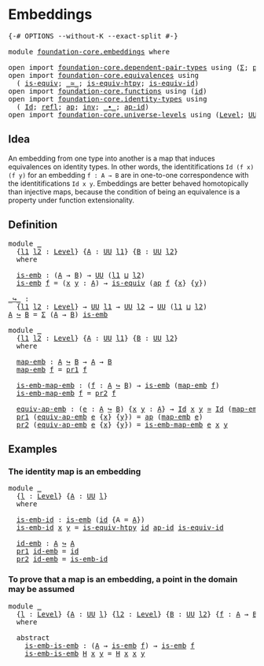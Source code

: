 # Embeddings

<pre class="Agda"><a id="23" class="Symbol">{-#</a> <a id="27" class="Keyword">OPTIONS</a> <a id="35" class="Pragma">--without-K</a> <a id="47" class="Pragma">--exact-split</a> <a id="61" class="Symbol">#-}</a>

<a id="66" class="Keyword">module</a> <a id="73" href="foundation-core.embeddings.html" class="Module">foundation-core.embeddings</a> <a id="100" class="Keyword">where</a>

<a id="107" class="Keyword">open</a> <a id="112" class="Keyword">import</a> <a id="119" href="foundation-core.dependent-pair-types.html" class="Module">foundation-core.dependent-pair-types</a> <a id="156" class="Keyword">using</a> <a id="162" class="Symbol">(</a><a id="163" href="foundation-core.dependent-pair-types.html#502" class="Record">Σ</a><a id="164" class="Symbol">;</a> <a id="166" href="foundation-core.dependent-pair-types.html#575" class="InductiveConstructor">pair</a><a id="170" class="Symbol">;</a> <a id="172" href="foundation-core.dependent-pair-types.html#592" class="Field">pr1</a><a id="175" class="Symbol">;</a> <a id="177" href="foundation-core.dependent-pair-types.html#604" class="Field">pr2</a><a id="180" class="Symbol">)</a>
<a id="182" class="Keyword">open</a> <a id="187" class="Keyword">import</a> <a id="194" href="foundation-core.equivalences.html" class="Module">foundation-core.equivalences</a> <a id="223" class="Keyword">using</a>
  <a id="231" class="Symbol">(</a> <a id="233" href="foundation-core.equivalences.html#1542" class="Function">is-equiv</a><a id="241" class="Symbol">;</a> <a id="243" href="foundation-core.equivalences.html#1607" class="Function Operator">_≃_</a><a id="246" class="Symbol">;</a> <a id="248" href="foundation-core.equivalences.html#10132" class="Function">is-equiv-htpy</a><a id="261" class="Symbol">;</a> <a id="263" href="foundation-core.equivalences.html#2309" class="Function">is-equiv-id</a><a id="274" class="Symbol">)</a>
<a id="276" class="Keyword">open</a> <a id="281" class="Keyword">import</a> <a id="288" href="foundation-core.functions.html" class="Module">foundation-core.functions</a> <a id="314" class="Keyword">using</a> <a id="320" class="Symbol">(</a><a id="321" href="foundation-core.functions.html#309" class="Function">id</a><a id="323" class="Symbol">)</a>
<a id="325" class="Keyword">open</a> <a id="330" class="Keyword">import</a> <a id="337" href="foundation-core.identity-types.html" class="Module">foundation-core.identity-types</a> <a id="368" class="Keyword">using</a>
  <a id="376" class="Symbol">(</a> <a id="378" href="foundation-core.identity-types.html#641" class="Datatype">Id</a><a id="380" class="Symbol">;</a> <a id="382" href="foundation-core.identity-types.html#694" class="InductiveConstructor">refl</a><a id="386" class="Symbol">;</a> <a id="388" href="foundation-core.identity-types.html#2853" class="Function">ap</a><a id="390" class="Symbol">;</a> <a id="392" href="foundation-core.identity-types.html#1552" class="Function">inv</a><a id="395" class="Symbol">;</a> <a id="397" href="foundation-core.identity-types.html#1239" class="Function Operator">_∙_</a><a id="400" class="Symbol">;</a> <a id="402" href="foundation-core.identity-types.html#3018" class="Function">ap-id</a><a id="407" class="Symbol">)</a>
<a id="409" class="Keyword">open</a> <a id="414" class="Keyword">import</a> <a id="421" href="foundation-core.universe-levels.html" class="Module">foundation-core.universe-levels</a> <a id="453" class="Keyword">using</a> <a id="459" class="Symbol">(</a><a id="460" href="Agda.Primitive.html#597" class="Postulate">Level</a><a id="465" class="Symbol">;</a> <a id="467" href="foundation-core.universe-levels.html#222" class="Primitive">UU</a><a id="469" class="Symbol">;</a> <a id="471" href="Agda.Primitive.html#810" class="Primitive Operator">_⊔_</a><a id="474" class="Symbol">)</a>
</pre>
## Idea

An embedding from one type into another is a map that induces equivalences on identity types. In other words, the identitifications `Id (f x) (f y)` for an embedding `f : A → B` are in one-to-one correspondence with the identitifications `Id x y`. Embeddings are better behaved homotopically than injective maps, because the condition of being an equivalence is a property under function extensionality.

## Definition

<pre class="Agda"><a id="918" class="Keyword">module</a> <a id="925" href="foundation-core.embeddings.html#925" class="Module">_</a>
  <a id="929" class="Symbol">{</a><a id="930" href="foundation-core.embeddings.html#930" class="Bound">l1</a> <a id="933" href="foundation-core.embeddings.html#933" class="Bound">l2</a> <a id="936" class="Symbol">:</a> <a id="938" href="Agda.Primitive.html#597" class="Postulate">Level</a><a id="943" class="Symbol">}</a> <a id="945" class="Symbol">{</a><a id="946" href="foundation-core.embeddings.html#946" class="Bound">A</a> <a id="948" class="Symbol">:</a> <a id="950" href="foundation-core.universe-levels.html#222" class="Primitive">UU</a> <a id="953" href="foundation-core.embeddings.html#930" class="Bound">l1</a><a id="955" class="Symbol">}</a> <a id="957" class="Symbol">{</a><a id="958" href="foundation-core.embeddings.html#958" class="Bound">B</a> <a id="960" class="Symbol">:</a> <a id="962" href="foundation-core.universe-levels.html#222" class="Primitive">UU</a> <a id="965" href="foundation-core.embeddings.html#933" class="Bound">l2</a><a id="967" class="Symbol">}</a>
  <a id="971" class="Keyword">where</a>

  <a id="980" href="foundation-core.embeddings.html#980" class="Function">is-emb</a> <a id="987" class="Symbol">:</a> <a id="989" class="Symbol">(</a><a id="990" href="foundation-core.embeddings.html#946" class="Bound">A</a> <a id="992" class="Symbol">→</a> <a id="994" href="foundation-core.embeddings.html#958" class="Bound">B</a><a id="995" class="Symbol">)</a> <a id="997" class="Symbol">→</a> <a id="999" href="foundation-core.universe-levels.html#222" class="Primitive">UU</a> <a id="1002" class="Symbol">(</a><a id="1003" href="foundation-core.embeddings.html#930" class="Bound">l1</a> <a id="1006" href="Agda.Primitive.html#810" class="Primitive Operator">⊔</a> <a id="1008" href="foundation-core.embeddings.html#933" class="Bound">l2</a><a id="1010" class="Symbol">)</a>
  <a id="1014" href="foundation-core.embeddings.html#980" class="Function">is-emb</a> <a id="1021" href="foundation-core.embeddings.html#1021" class="Bound">f</a> <a id="1023" class="Symbol">=</a> <a id="1025" class="Symbol">(</a><a id="1026" href="foundation-core.embeddings.html#1026" class="Bound">x</a> <a id="1028" href="foundation-core.embeddings.html#1028" class="Bound">y</a> <a id="1030" class="Symbol">:</a> <a id="1032" href="foundation-core.embeddings.html#946" class="Bound">A</a><a id="1033" class="Symbol">)</a> <a id="1035" class="Symbol">→</a> <a id="1037" href="foundation-core.equivalences.html#1542" class="Function">is-equiv</a> <a id="1046" class="Symbol">(</a><a id="1047" href="foundation-core.identity-types.html#2853" class="Function">ap</a> <a id="1050" href="foundation-core.embeddings.html#1021" class="Bound">f</a> <a id="1052" class="Symbol">{</a><a id="1053" href="foundation-core.embeddings.html#1026" class="Bound">x</a><a id="1054" class="Symbol">}</a> <a id="1056" class="Symbol">{</a><a id="1057" href="foundation-core.embeddings.html#1028" class="Bound">y</a><a id="1058" class="Symbol">})</a>

<a id="_↪_"></a><a id="1062" href="foundation-core.embeddings.html#1062" class="Function Operator">_↪_</a> <a id="1066" class="Symbol">:</a>
  <a id="1070" class="Symbol">{</a><a id="1071" href="foundation-core.embeddings.html#1071" class="Bound">l1</a> <a id="1074" href="foundation-core.embeddings.html#1074" class="Bound">l2</a> <a id="1077" class="Symbol">:</a> <a id="1079" href="Agda.Primitive.html#597" class="Postulate">Level</a><a id="1084" class="Symbol">}</a> <a id="1086" class="Symbol">→</a> <a id="1088" href="foundation-core.universe-levels.html#222" class="Primitive">UU</a> <a id="1091" href="foundation-core.embeddings.html#1071" class="Bound">l1</a> <a id="1094" class="Symbol">→</a> <a id="1096" href="foundation-core.universe-levels.html#222" class="Primitive">UU</a> <a id="1099" href="foundation-core.embeddings.html#1074" class="Bound">l2</a> <a id="1102" class="Symbol">→</a> <a id="1104" href="foundation-core.universe-levels.html#222" class="Primitive">UU</a> <a id="1107" class="Symbol">(</a><a id="1108" href="foundation-core.embeddings.html#1071" class="Bound">l1</a> <a id="1111" href="Agda.Primitive.html#810" class="Primitive Operator">⊔</a> <a id="1113" href="foundation-core.embeddings.html#1074" class="Bound">l2</a><a id="1115" class="Symbol">)</a>
<a id="1117" href="foundation-core.embeddings.html#1117" class="Bound">A</a> <a id="1119" href="foundation-core.embeddings.html#1062" class="Function Operator">↪</a> <a id="1121" href="foundation-core.embeddings.html#1121" class="Bound">B</a> <a id="1123" class="Symbol">=</a> <a id="1125" href="foundation-core.dependent-pair-types.html#502" class="Record">Σ</a> <a id="1127" class="Symbol">(</a><a id="1128" href="foundation-core.embeddings.html#1117" class="Bound">A</a> <a id="1130" class="Symbol">→</a> <a id="1132" href="foundation-core.embeddings.html#1121" class="Bound">B</a><a id="1133" class="Symbol">)</a> <a id="1135" href="foundation-core.embeddings.html#980" class="Function">is-emb</a>

<a id="1143" class="Keyword">module</a> <a id="1150" href="foundation-core.embeddings.html#1150" class="Module">_</a>
  <a id="1154" class="Symbol">{</a><a id="1155" href="foundation-core.embeddings.html#1155" class="Bound">l1</a> <a id="1158" href="foundation-core.embeddings.html#1158" class="Bound">l2</a> <a id="1161" class="Symbol">:</a> <a id="1163" href="Agda.Primitive.html#597" class="Postulate">Level</a><a id="1168" class="Symbol">}</a> <a id="1170" class="Symbol">{</a><a id="1171" href="foundation-core.embeddings.html#1171" class="Bound">A</a> <a id="1173" class="Symbol">:</a> <a id="1175" href="foundation-core.universe-levels.html#222" class="Primitive">UU</a> <a id="1178" href="foundation-core.embeddings.html#1155" class="Bound">l1</a><a id="1180" class="Symbol">}</a> <a id="1182" class="Symbol">{</a><a id="1183" href="foundation-core.embeddings.html#1183" class="Bound">B</a> <a id="1185" class="Symbol">:</a> <a id="1187" href="foundation-core.universe-levels.html#222" class="Primitive">UU</a> <a id="1190" href="foundation-core.embeddings.html#1158" class="Bound">l2</a><a id="1192" class="Symbol">}</a>
  <a id="1196" class="Keyword">where</a>

  <a id="1205" href="foundation-core.embeddings.html#1205" class="Function">map-emb</a> <a id="1213" class="Symbol">:</a> <a id="1215" href="foundation-core.embeddings.html#1171" class="Bound">A</a> <a id="1217" href="foundation-core.embeddings.html#1062" class="Function Operator">↪</a> <a id="1219" href="foundation-core.embeddings.html#1183" class="Bound">B</a> <a id="1221" class="Symbol">→</a> <a id="1223" href="foundation-core.embeddings.html#1171" class="Bound">A</a> <a id="1225" class="Symbol">→</a> <a id="1227" href="foundation-core.embeddings.html#1183" class="Bound">B</a>
  <a id="1231" href="foundation-core.embeddings.html#1205" class="Function">map-emb</a> <a id="1239" href="foundation-core.embeddings.html#1239" class="Bound">f</a> <a id="1241" class="Symbol">=</a> <a id="1243" href="foundation-core.dependent-pair-types.html#592" class="Field">pr1</a> <a id="1247" href="foundation-core.embeddings.html#1239" class="Bound">f</a>

  <a id="1252" href="foundation-core.embeddings.html#1252" class="Function">is-emb-map-emb</a> <a id="1267" class="Symbol">:</a> <a id="1269" class="Symbol">(</a><a id="1270" href="foundation-core.embeddings.html#1270" class="Bound">f</a> <a id="1272" class="Symbol">:</a> <a id="1274" href="foundation-core.embeddings.html#1171" class="Bound">A</a> <a id="1276" href="foundation-core.embeddings.html#1062" class="Function Operator">↪</a> <a id="1278" href="foundation-core.embeddings.html#1183" class="Bound">B</a><a id="1279" class="Symbol">)</a> <a id="1281" class="Symbol">→</a> <a id="1283" href="foundation-core.embeddings.html#980" class="Function">is-emb</a> <a id="1290" class="Symbol">(</a><a id="1291" href="foundation-core.embeddings.html#1205" class="Function">map-emb</a> <a id="1299" href="foundation-core.embeddings.html#1270" class="Bound">f</a><a id="1300" class="Symbol">)</a>
  <a id="1304" href="foundation-core.embeddings.html#1252" class="Function">is-emb-map-emb</a> <a id="1319" href="foundation-core.embeddings.html#1319" class="Bound">f</a> <a id="1321" class="Symbol">=</a> <a id="1323" href="foundation-core.dependent-pair-types.html#604" class="Field">pr2</a> <a id="1327" href="foundation-core.embeddings.html#1319" class="Bound">f</a>

  <a id="1332" href="foundation-core.embeddings.html#1332" class="Function">equiv-ap-emb</a> <a id="1345" class="Symbol">:</a> <a id="1347" class="Symbol">(</a><a id="1348" href="foundation-core.embeddings.html#1348" class="Bound">e</a> <a id="1350" class="Symbol">:</a> <a id="1352" href="foundation-core.embeddings.html#1171" class="Bound">A</a> <a id="1354" href="foundation-core.embeddings.html#1062" class="Function Operator">↪</a> <a id="1356" href="foundation-core.embeddings.html#1183" class="Bound">B</a><a id="1357" class="Symbol">)</a> <a id="1359" class="Symbol">{</a><a id="1360" href="foundation-core.embeddings.html#1360" class="Bound">x</a> <a id="1362" href="foundation-core.embeddings.html#1362" class="Bound">y</a> <a id="1364" class="Symbol">:</a> <a id="1366" href="foundation-core.embeddings.html#1171" class="Bound">A</a><a id="1367" class="Symbol">}</a> <a id="1369" class="Symbol">→</a> <a id="1371" href="foundation-core.identity-types.html#641" class="Datatype">Id</a> <a id="1374" href="foundation-core.embeddings.html#1360" class="Bound">x</a> <a id="1376" href="foundation-core.embeddings.html#1362" class="Bound">y</a> <a id="1378" href="foundation-core.equivalences.html#1607" class="Function Operator">≃</a> <a id="1380" href="foundation-core.identity-types.html#641" class="Datatype">Id</a> <a id="1383" class="Symbol">(</a><a id="1384" href="foundation-core.embeddings.html#1205" class="Function">map-emb</a> <a id="1392" href="foundation-core.embeddings.html#1348" class="Bound">e</a> <a id="1394" href="foundation-core.embeddings.html#1360" class="Bound">x</a><a id="1395" class="Symbol">)</a> <a id="1397" class="Symbol">(</a><a id="1398" href="foundation-core.embeddings.html#1205" class="Function">map-emb</a> <a id="1406" href="foundation-core.embeddings.html#1348" class="Bound">e</a> <a id="1408" href="foundation-core.embeddings.html#1362" class="Bound">y</a><a id="1409" class="Symbol">)</a>
  <a id="1413" href="foundation-core.dependent-pair-types.html#592" class="Field">pr1</a> <a id="1417" class="Symbol">(</a><a id="1418" href="foundation-core.embeddings.html#1332" class="Function">equiv-ap-emb</a> <a id="1431" href="foundation-core.embeddings.html#1431" class="Bound">e</a> <a id="1433" class="Symbol">{</a><a id="1434" href="foundation-core.embeddings.html#1434" class="Bound">x</a><a id="1435" class="Symbol">}</a> <a id="1437" class="Symbol">{</a><a id="1438" href="foundation-core.embeddings.html#1438" class="Bound">y</a><a id="1439" class="Symbol">})</a> <a id="1442" class="Symbol">=</a> <a id="1444" href="foundation-core.identity-types.html#2853" class="Function">ap</a> <a id="1447" class="Symbol">(</a><a id="1448" href="foundation-core.embeddings.html#1205" class="Function">map-emb</a> <a id="1456" href="foundation-core.embeddings.html#1431" class="Bound">e</a><a id="1457" class="Symbol">)</a>
  <a id="1461" href="foundation-core.dependent-pair-types.html#604" class="Field">pr2</a> <a id="1465" class="Symbol">(</a><a id="1466" href="foundation-core.embeddings.html#1332" class="Function">equiv-ap-emb</a> <a id="1479" href="foundation-core.embeddings.html#1479" class="Bound">e</a> <a id="1481" class="Symbol">{</a><a id="1482" href="foundation-core.embeddings.html#1482" class="Bound">x</a><a id="1483" class="Symbol">}</a> <a id="1485" class="Symbol">{</a><a id="1486" href="foundation-core.embeddings.html#1486" class="Bound">y</a><a id="1487" class="Symbol">})</a> <a id="1490" class="Symbol">=</a> <a id="1492" href="foundation-core.embeddings.html#1252" class="Function">is-emb-map-emb</a> <a id="1507" href="foundation-core.embeddings.html#1479" class="Bound">e</a> <a id="1509" href="foundation-core.embeddings.html#1482" class="Bound">x</a> <a id="1511" href="foundation-core.embeddings.html#1486" class="Bound">y</a>
</pre>
## Examples


### The identity map is an embedding

<pre class="Agda"><a id="1578" class="Keyword">module</a> <a id="1585" href="foundation-core.embeddings.html#1585" class="Module">_</a>
  <a id="1589" class="Symbol">{</a><a id="1590" href="foundation-core.embeddings.html#1590" class="Bound">l</a> <a id="1592" class="Symbol">:</a> <a id="1594" href="Agda.Primitive.html#597" class="Postulate">Level</a><a id="1599" class="Symbol">}</a> <a id="1601" class="Symbol">{</a><a id="1602" href="foundation-core.embeddings.html#1602" class="Bound">A</a> <a id="1604" class="Symbol">:</a> <a id="1606" href="foundation-core.universe-levels.html#222" class="Primitive">UU</a> <a id="1609" href="foundation-core.embeddings.html#1590" class="Bound">l</a><a id="1610" class="Symbol">}</a>
  <a id="1614" class="Keyword">where</a>

  <a id="1623" href="foundation-core.embeddings.html#1623" class="Function">is-emb-id</a> <a id="1633" class="Symbol">:</a> <a id="1635" href="foundation-core.embeddings.html#980" class="Function">is-emb</a> <a id="1642" class="Symbol">(</a><a id="1643" href="foundation-core.functions.html#309" class="Function">id</a> <a id="1646" class="Symbol">{</a><a id="1647" class="Argument">A</a> <a id="1649" class="Symbol">=</a> <a id="1651" href="foundation-core.embeddings.html#1602" class="Bound">A</a><a id="1652" class="Symbol">})</a>
  <a id="1657" href="foundation-core.embeddings.html#1623" class="Function">is-emb-id</a> <a id="1667" href="foundation-core.embeddings.html#1667" class="Bound">x</a> <a id="1669" href="foundation-core.embeddings.html#1669" class="Bound">y</a> <a id="1671" class="Symbol">=</a> <a id="1673" href="foundation-core.equivalences.html#10132" class="Function">is-equiv-htpy</a> <a id="1687" href="foundation-core.functions.html#309" class="Function">id</a> <a id="1690" href="foundation-core.identity-types.html#3018" class="Function">ap-id</a> <a id="1696" href="foundation-core.equivalences.html#2309" class="Function">is-equiv-id</a>

  <a id="1711" href="foundation-core.embeddings.html#1711" class="Function">id-emb</a> <a id="1718" class="Symbol">:</a> <a id="1720" href="foundation-core.embeddings.html#1602" class="Bound">A</a> <a id="1722" href="foundation-core.embeddings.html#1062" class="Function Operator">↪</a> <a id="1724" href="foundation-core.embeddings.html#1602" class="Bound">A</a>
  <a id="1728" href="foundation-core.dependent-pair-types.html#592" class="Field">pr1</a> <a id="1732" href="foundation-core.embeddings.html#1711" class="Function">id-emb</a> <a id="1739" class="Symbol">=</a> <a id="1741" href="foundation-core.functions.html#309" class="Function">id</a>
  <a id="1746" href="foundation-core.dependent-pair-types.html#604" class="Field">pr2</a> <a id="1750" href="foundation-core.embeddings.html#1711" class="Function">id-emb</a> <a id="1757" class="Symbol">=</a> <a id="1759" href="foundation-core.embeddings.html#1623" class="Function">is-emb-id</a>
</pre>
### To prove that a map is an embedding, a point in the domain may be assumed

<pre class="Agda"><a id="1861" class="Keyword">module</a> <a id="1868" href="foundation-core.embeddings.html#1868" class="Module">_</a>
  <a id="1872" class="Symbol">{</a><a id="1873" href="foundation-core.embeddings.html#1873" class="Bound">l</a> <a id="1875" class="Symbol">:</a> <a id="1877" href="Agda.Primitive.html#597" class="Postulate">Level</a><a id="1882" class="Symbol">}</a> <a id="1884" class="Symbol">{</a><a id="1885" href="foundation-core.embeddings.html#1885" class="Bound">A</a> <a id="1887" class="Symbol">:</a> <a id="1889" href="foundation-core.universe-levels.html#222" class="Primitive">UU</a> <a id="1892" href="foundation-core.embeddings.html#1873" class="Bound">l</a><a id="1893" class="Symbol">}</a> <a id="1895" class="Symbol">{</a><a id="1896" href="foundation-core.embeddings.html#1896" class="Bound">l2</a> <a id="1899" class="Symbol">:</a> <a id="1901" href="Agda.Primitive.html#597" class="Postulate">Level</a><a id="1906" class="Symbol">}</a> <a id="1908" class="Symbol">{</a><a id="1909" href="foundation-core.embeddings.html#1909" class="Bound">B</a> <a id="1911" class="Symbol">:</a> <a id="1913" href="foundation-core.universe-levels.html#222" class="Primitive">UU</a> <a id="1916" href="foundation-core.embeddings.html#1896" class="Bound">l2</a><a id="1918" class="Symbol">}</a> <a id="1920" class="Symbol">{</a><a id="1921" href="foundation-core.embeddings.html#1921" class="Bound">f</a> <a id="1923" class="Symbol">:</a> <a id="1925" href="foundation-core.embeddings.html#1885" class="Bound">A</a> <a id="1927" class="Symbol">→</a> <a id="1929" href="foundation-core.embeddings.html#1909" class="Bound">B</a><a id="1930" class="Symbol">}</a>
  <a id="1934" class="Keyword">where</a>
  
  <a id="1945" class="Keyword">abstract</a>
    <a id="1958" href="foundation-core.embeddings.html#1958" class="Function">is-emb-is-emb</a> <a id="1972" class="Symbol">:</a> <a id="1974" class="Symbol">(</a><a id="1975" href="foundation-core.embeddings.html#1885" class="Bound">A</a> <a id="1977" class="Symbol">→</a> <a id="1979" href="foundation-core.embeddings.html#980" class="Function">is-emb</a> <a id="1986" href="foundation-core.embeddings.html#1921" class="Bound">f</a><a id="1987" class="Symbol">)</a> <a id="1989" class="Symbol">→</a> <a id="1991" href="foundation-core.embeddings.html#980" class="Function">is-emb</a> <a id="1998" href="foundation-core.embeddings.html#1921" class="Bound">f</a>
    <a id="2004" href="foundation-core.embeddings.html#1958" class="Function">is-emb-is-emb</a> <a id="2018" href="foundation-core.embeddings.html#2018" class="Bound">H</a> <a id="2020" href="foundation-core.embeddings.html#2020" class="Bound">x</a> <a id="2022" href="foundation-core.embeddings.html#2022" class="Bound">y</a> <a id="2024" class="Symbol">=</a> <a id="2026" href="foundation-core.embeddings.html#2018" class="Bound">H</a> <a id="2028" href="foundation-core.embeddings.html#2020" class="Bound">x</a> <a id="2030" href="foundation-core.embeddings.html#2020" class="Bound">x</a> <a id="2032" href="foundation-core.embeddings.html#2022" class="Bound">y</a>
</pre>